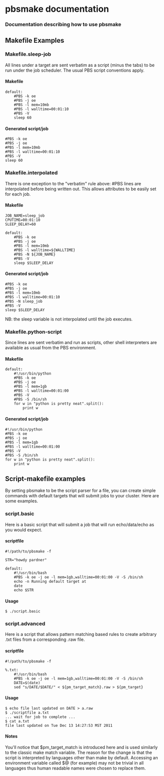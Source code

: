 # pbsmake documentation
### Documentation describing how to use pbsmake

## Makefile Examples

### Makefile.sleep-job

All lines under a target are sent verbatim as a script (minus the tabs) to
be run under the job scheduler. The usual PBS script conventions apply.

#### Makefile

    default:
    	#PBS -k oe
    	#PBS -j oe
    	#PBS -l mem=10mb
    	#PBS -l walltime=00:01:10
    	#PBS -V
    	sleep 60

#### Generated script/job

    #PBS -k oe
    #PBS -j oe
    #PBS -l mem=10mb
    #PBS -l walltime=00:01:10
    #PBS -V
    sleep 60

### Makefile.interpolated

There is one exception to the "verbatim" rule above: #PBS lines are
interpolated before being written out. This allows attributes to be easily
set for each job.

#### Makefile

    JOB_NAME=sleep_job
    CPUTIME=00:01:10
    SLEEP_DELAY=60

    default:
    	#PBS -k oe
    	#PBS -j oe
    	#PBS -l mem=10mb
    	#PBS -l walltime=${WALLTIME}
    	#PBS -N ${JOB_NAME}
    	#PBS -V
    	sleep $SLEEP_DELAY

#### Generated script/job

    #PBS -k oe
    #PBS -j oe
    #PBS -l mem=10mb
    #PBS -l walltime=00:01:10
    #PBS -N sleep_job
    #PBS -V
    sleep $SLEEP_DELAY

NB: the sleep variable is not interpolated until the job executes.

### Makefile.python-script

Since lines are sent verbatim and run as scripts, other shell interpreters are
available as usual from the PBS environment.

#### Makefile

    default:
    	#!/usr/bin/python
    	#PBS -k oe
    	#PBS -j oe
    	#PBS -l mem=1gb
    	#PBS -l walltime=00:01:00
    	#PBS -V
    	#PBS -S /bin/sh
    	for w in "python is pretty neat".split():
    	    print w

#### Generated script/job

    #!/usr/bin/python
    #PBS -k oe
    #PBS -j oe
    #PBS -l mem=1gb
    #PBS -l walltime=00:01:00
    #PBS -V
    #PBS -S /bin/sh
    for w in "python is pretty neat".split():
        print w


## Script-makefile examples

By setting pbsmake to be the script parser for a file, you can create simple
commands with default targets that will submit jobs to your cluster. Here are
some examples.

### script.basic

Here is a basic script that will submit a job that will run echo/data/echo as
you would expect.

#### scriptfile

    #!/path/to/pbsmake -f

    STR="howdy pardner"

    default:
    	#!/usr/bin/bash
    	#PBS -k oe -j oe -l mem=1gb,walltime=00:01:00 -V -S /bin/sh
    	echo -n Running default target at
    	date
    	echo $STR

#### Usage

    $ ./script.basic

### script.advanced

Here is a script that allows pattern matching based rules to create arbitrary
.txt files from a corresponding .raw file.

#### scriptfile

    #!/path/to/pbsmake -f

    %.txt:
    	#!/usr/bin/bash
    	#PBS -k oe -j oe -l mem=1gb,walltime=00:01:00 -V -S /bin/sh
    	DATE=$(date)
    	sed "s/DATE/$DATE/" < ${pm_target_match}.raw > ${pm_target}

#### Usage

    $ echo file last updated on DATE > a.raw
    $ ./scriptfile a.txt
    ... wait for job to complete ...
    $ cat a.txt
    file last updated on Tue Dec 13 14:27:53 MST 2011

#### Notes

You'll notice that $pm_target_match is introduced here and is used similarly to
the classic make match variable. The reason for the change is that the script
is interpreted by languages other than make by default. Accessing an
environment variable called $@ (for example) may not be trivial in all
languages thus human readable names were chosen to replace them.

